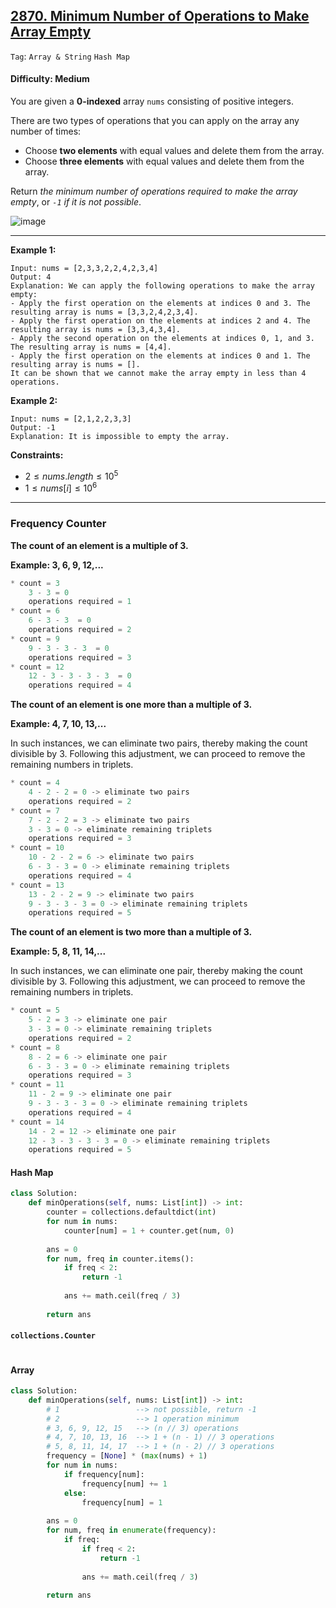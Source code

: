 ## [2870. Minimum Number of Operations to Make Array Empty](https://leetcode.com/problems/minimum-number-of-operations-to-make-array-empty)

```Tag```: ```Array & String``` ```Hash Map```

#### Difficulty: Medium

You are given a __0-indexed__ array ```nums``` consisting of positive integers.

There are two types of operations that you can apply on the array any number of times:

- Choose __two elements__ with equal values and delete them from the array.
- Choose __three elements__ with equal values and delete them from the array.

Return _the minimum number of operations required to make the array empty_, or _```-1``` if it is not possible_.

![image](https://github.com/quananhle/Python/assets/35042430/af0aa3da-77c5-4c93-9882-22dc14973309)

---

__Example 1:__
```
Input: nums = [2,3,3,2,2,4,2,3,4]
Output: 4
Explanation: We can apply the following operations to make the array empty:
- Apply the first operation on the elements at indices 0 and 3. The resulting array is nums = [3,3,2,4,2,3,4].
- Apply the first operation on the elements at indices 2 and 4. The resulting array is nums = [3,3,4,3,4].
- Apply the second operation on the elements at indices 0, 1, and 3. The resulting array is nums = [4,4].
- Apply the first operation on the elements at indices 0 and 1. The resulting array is nums = [].
It can be shown that we cannot make the array empty in less than 4 operations.
```

__Example 2:__
```
Input: nums = [2,1,2,2,3,3]
Output: -1
Explanation: It is impossible to empty the array.
```

__Constraints:__

- $2 \le nums.length \le 10^5$
- $1 \le nums[i] \le 10^6$

---

### Frequency Counter

__The count of an element is a multiple of 3.__

__Example: 3, 6, 9, 12,...__

```JavaScript
* count = 3
    3 - 3 = 0
    operations required = 1
* count = 6
    6 - 3 - 3  = 0
    operations required = 2
* count = 9
    9 - 3 - 3 - 3  = 0
    operations required = 3
* count = 12
    12 - 3 - 3 - 3 - 3  = 0
    operations required = 4
```

__The count of an element is one more than a multiple of 3.__

__Example: 4, 7, 10, 13,...__

In such instances, we can eliminate two pairs, thereby making the count divisible by 3. Following this adjustment, we can proceed to remove the remaining numbers in triplets.

```JavaScript
* count = 4
    4 - 2 - 2 = 0 -> eliminate two pairs
    operations required = 2
* count = 7
    7 - 2 - 2 = 3 -> eliminate two pairs
    3 - 3 = 0 -> eliminate remaining triplets
    operations required = 3
* count = 10
    10 - 2 - 2 = 6 -> eliminate two pairs
    6 - 3 - 3 = 0 -> eliminate remaining triplets
    operations required = 4
* count = 13
    13 - 2 - 2 = 9 -> eliminate two pairs
    9 - 3 - 3 - 3 = 0 -> eliminate remaining triplets
    operations required = 5
```

__The count of an element is two more than a multiple of 3.__

__Example: 5, 8, 11, 14,...__

In such instances, we can eliminate one pair, thereby making the count divisible by 3. Following this adjustment, we can proceed to remove the remaining numbers in triplets.

```JavaScript
* count = 5
    5 - 2 = 3 -> eliminate one pair
    3 - 3 = 0 -> eliminate remaining triplets
    operations required = 2
* count = 8
    8 - 2 = 6 -> eliminate one pair
    6 - 3 - 3 = 0 -> eliminate remaining triplets
    operations required = 3
* count = 11
    11 - 2 = 9 -> eliminate one pair
    9 - 3 - 3 - 3 = 0 -> eliminate remaining triplets
    operations required = 4
* count = 14
    14 - 2 = 12 -> eliminate one pair
    12 - 3 - 3 - 3 - 3 = 0 -> eliminate remaining triplets
    operations required = 5
```

#### Hash Map

```Python
class Solution:
    def minOperations(self, nums: List[int]) -> int:
        counter = collections.defaultdict(int)
        for num in nums:
            counter[num] = 1 + counter.get(num, 0)
        
        ans = 0
        for num, freq in counter.items():
            if freq < 2:
                return -1
                
            ans += math.ceil(freq / 3)
        
        return ans
```

#### ```collections.Counter```

```Python

```

#### Array

```Python
class Solution:
    def minOperations(self, nums: List[int]) -> int:
        # 1                 --> not possible, return -1
        # 2                 --> 1 operation minimum
        # 3, 6, 9, 12, 15   --> (n // 3) operations 
        # 4, 7, 10, 13, 16  --> 1 + (n - 1) // 3 operations
        # 5, 8, 11, 14, 17  --> 1 + (n - 2) // 3 operations
        frequency = [None] * (max(nums) + 1)
        for num in nums:
            if frequency[num]:
                frequency[num] += 1
            else:
                frequency[num] = 1
        
        ans = 0
        for num, freq in enumerate(frequency):
            if freq:
                if freq < 2:
                    return -1
                
                ans += math.ceil(freq / 3)
        
        return ans
```
